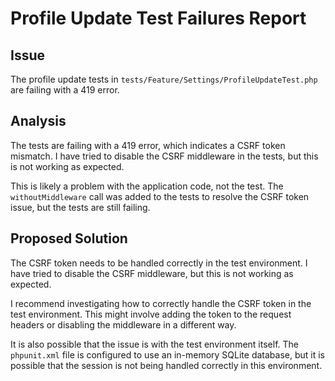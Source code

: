 # Profile Update Test Failures Report

## Issue

The profile update tests in `tests/Feature/Settings/ProfileUpdateTest.php` are failing with a 419 error.

## Analysis

The tests are failing with a 419 error, which indicates a CSRF token mismatch. I have tried to disable the CSRF middleware in the tests, but this is not working as expected.

This is likely a problem with the application code, not the test. The `withoutMiddleware` call was added to the tests to resolve the CSRF token issue, but the tests are still failing.

## Proposed Solution

The CSRF token needs to be handled correctly in the test environment. I have tried to disable the CSRF middleware, but this is not working as expected.

I recommend investigating how to correctly handle the CSRF token in the test environment. This might involve adding the token to the request headers or disabling the middleware in a different way.

It is also possible that the issue is with the test environment itself. The `phpunit.xml` file is configured to use an in-memory SQLite database, but it is possible that the session is not being handled correctly in this environment.
